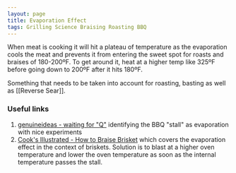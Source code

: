 ```yaml
---
layout: page
title: Evaporation Effect
tags: Grilling Science Braising Roasting BBQ
---
```


When meat is cooking it will hit a plateau of temperature as the evaporation cools the meat and prevents it from entering the sweet spot for roasts and braises of 180-200ºF. To get around it, heat at a higher temp like 325ºF before going down to 200ºF after it hits 180ºF.

Something that needs to be taken into account for roasting, basting as well as [[Reverse Sear]]. 

### Useful links

1. [genuineideas - waiting for "Q"](https://genuineideas.com/ArticlesIndex/stallbbq.html) identifying the BBQ "stall" as evaporation with nice experiments
2. [Cook's Illustrated - How to Braise Brisket](https://www.cooksillustrated.com/articles/552-how-to-braise-brisket) which covers the evaporation effect in the context of briskets. Solution is to blast at a higher oven temperature and lower the oven temperature as soon as the internal temperature passes the stall.

